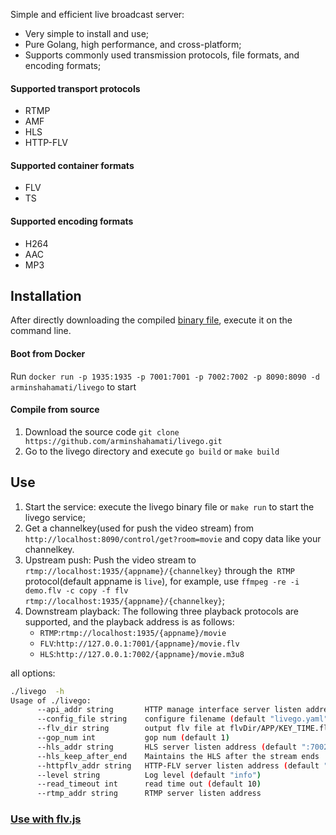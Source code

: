 Simple and efficient live broadcast server:
- Very simple to install and use;
- Pure Golang, high performance, and cross-platform;
- Supports commonly used transmission protocols, file formats, and encoding formats;

#### Supported transport protocols
- RTMP
- AMF
- HLS
- HTTP-FLV

#### Supported container formats
- FLV
- TS

#### Supported encoding formats
- H264
- AAC
- MP3

## Installation
After directly downloading the compiled [binary file](https://github.com/arminshahamati/livego/releases), execute it on the command line.

#### Boot from Docker
Run `docker run -p 1935:1935 -p 7001:7001 -p 7002:7002 -p 8090:8090 -d arminshahamati/livego` to start

#### Compile from source
1. Download the source code `git clone https://github.com/arminshahamati/livego.git`
2. Go to the livego directory and execute `go build` or `make build`

## Use
1. Start the service: execute the livego binary file or `make run` to start the livego service;
2. Get a channelkey(used for push the video stream) from `http://localhost:8090/control/get?room=movie` and copy data like your channelkey.
3. Upstream push: Push the video stream to `rtmp://localhost:1935/{appname}/{channelkey}` through the` RTMP` protocol(default appname is `live`), for example, use `ffmpeg -re -i demo.flv -c copy -f flv rtmp://localhost:1935/{appname}/{channelkey}`;
4. Downstream playback: The following three playback protocols are supported, and the playback address is as follows:
    - `RTMP`:`rtmp://localhost:1935/{appname}/movie`
    - `FLV`:`http://127.0.0.1:7001/{appname}/movie.flv`
    - `HLS`:`http://127.0.0.1:7002/{appname}/movie.m3u8`
   
all options: 
```bash
./livego  -h
Usage of ./livego:
      --api_addr string       HTTP manage interface server listen address (default ":8090")
      --config_file string    configure filename (default "livego.yaml")
      --flv_dir string        output flv file at flvDir/APP/KEY_TIME.flv (default "tmp")
      --gop_num int           gop num (default 1)
      --hls_addr string       HLS server listen address (default ":7002")
      --hls_keep_after_end    Maintains the HLS after the stream ends
      --httpflv_addr string   HTTP-FLV server listen address (default ":7001")
      --level string          Log level (default "info")
      --read_timeout int      read time out (default 10)
      --rtmp_addr string      RTMP server listen address
```

### [Use with flv.js](https://github.com/arminshahamati/blog/issues/3)